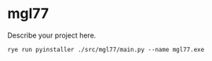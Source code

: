 # mgl77

Describe your project here.

```commandline
rye run pyinstaller ./src/mgl77/main.py --name mgl77.exe
```
